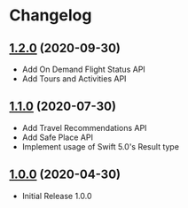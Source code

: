 # Changelog

## [1.2.0](https://github.com/amadeus4dev/amadeus-ios/tree/1.2.0) (2020-09-30)

- Add On Demand Flight Status API
- Add Tours and Activities API

## [1.1.0](https://github.com/amadeus4dev/amadeus-ios/tree/1.1.0) (2020-07-30)

- Add Travel Recommendations API
- Add Safe Place API
- Implement usage of Swift 5.0's Result type

## [1.0.0](https://github.com/amadeus4dev/amadeus-ios/tree/1.0.0) (2020-04-30)

- Initial Release 1.0.0
